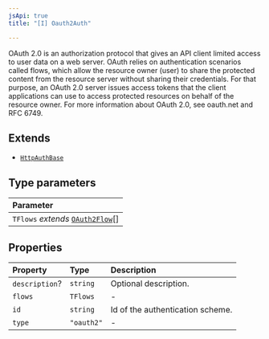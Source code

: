 ```yaml
---
jsApi: true
title: "[I] Oauth2Auth"

---
```

OAuth 2.0 is an authorization protocol that gives an API client limited access to user data on a web server.
OAuth relies on authentication scenarios called flows, which allow the resource owner (user) to share the protected content from the resource server without sharing their credentials.
For that purpose, an OAuth 2.0 server issues access tokens that the client applications can use to access protected resources on behalf of the resource owner.
For more information about OAuth 2.0, see oauth.net and RFC 6749.

## Extends

- [`HttpAuthBase`](Interface.HttpAuthBase.md)

## Type parameters

| Parameter |
| :------ |
| `TFlows` *extends* [`OAuth2Flow`](Type.OAuth2Flow.md)[] |

## Properties

| Property | Type | Description |
| :------ | :------ | :------ |
| `description`? | `string` | Optional description. |
| `flows` | `TFlows` | - |
| `id` | `string` | Id of the authentication scheme. |
| `type` | `"oauth2"` | - |
